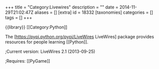 +++
title = "Category:Livewires"
description = ""
date = 2014-11-29T21:02:47Z
aliases = []
[extra]
id = 18332
[taxonomies]
categories = []
tags = []
+++

{{library}}
[[Category:Python]]

The [https://pypi.python.org/pypi/LiveWires LiveWires] package 
provides resources for people learning [[Python]]. 


;Current version: LiveWires 2.1  (2013-09-25)

;Requires: [[PyGame]]
